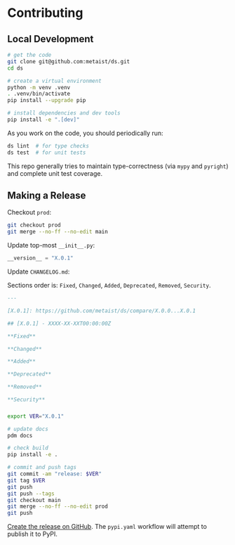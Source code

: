 # Contributing

## Local Development

```bash
# get the code
git clone git@github.com:metaist/ds.git
cd ds

# create a virtual environment
python -m venv .venv
. .venv/bin/activate
pip install --upgrade pip

# install dependencies and dev tools
pip install -e ".[dev]"
```

As you work on the code, you should periodically run:

```bash
ds lint  # for type checks
ds test  # for unit tests
```

This repo generally tries to maintain type-correctness (via `mypy` and `pyright`) and complete unit test coverage.

## Making a Release

Checkout `prod`:

```bash
git checkout prod
git merge --no-ff --no-edit main
```

Update top-most `__init__.py`:

```python
__version__ = "X.0.1"
```

Update `CHANGELOG.md`:

Sections order is: `Fixed`, `Changed`, `Added`, `Deprecated`, `Removed`, `Security`.

```markdown
---

[X.0.1]: https://github.com/metaist/ds/compare/X.0.0...X.0.1

## [X.0.1] - XXXX-XX-XXT00:00:00Z

**Fixed**

**Changed**

**Added**

**Deprecated**

**Removed**

**Security**
```

###

```bash
export VER="X.0.1"

# update docs
pdm docs

# check build
pip install -e .

# commit and push tags
git commit -am "release: $VER"
git tag $VER
git push
git push --tags
git checkout main
git merge --no-ff --no-edit prod
git push
```

[Create the release on GitHub](https://github.com/metaist/ds/releases/new). The `pypi.yaml` workflow will attempt to publish it to PyPI.

